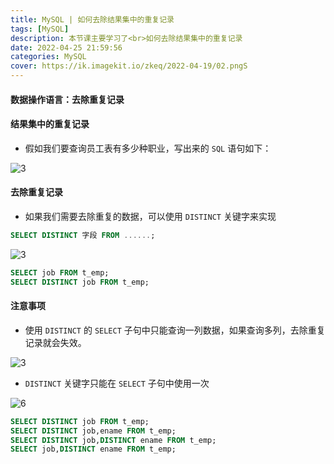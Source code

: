 ```yaml
---
title: MySQL | 如何去除结果集中的重复记录
tags: [MySQL]
description: 本节课主要学习了<br>如何去除结果集中的重复记录
date: 2022-04-25 21:59:56
categories: MySQL
cover: https://ik.imagekit.io/zkeq/2022-04-19/02.pngS
---
```


#### 数据操作语言：去除重复记录

#### 结果集中的重复记录

- 假如我们要查询员工表有多少种职业，写出来的 `SQL` 语句如下：

![3](https://ik.imagekit.io/zkeq/2022-04-25/03.png)

#### 去除重复记录

- 如果我们需要去除重复的数据，可以使用 `DISTINCT` 关键字来实现

```SQL
SELECT DISTINCT 字段 FROM ......;
```

![3](https://ik.imagekit.io/zkeq/2022-04-25/04.png)

```SQL
SELECT job FROM t_emp;
SELECT DISTINCT job FROM t_emp;
```

#### 注意事项

- 使用 `DISTINCT` 的 `SELECT` 子句中只能查询一列数据，如果查询多列，去除重复记录就会失效。

![3](https://ik.imagekit.io/zkeq/2022-04-25/05.png)

- `DISTINCT` 关键字只能在 `SELECT` 子句中使用一次

![6](https://ik.imagekit.io/zkeq/2022-04-25/06.png)

```SQL
SELECT DISTINCT job FROM t_emp;
SELECT DISTINCT job,ename FROM t_emp;
SELECT DISTINCT job,DISTINCT ename FROM t_emp;
SELECT job,DISTINCT ename FROM t_emp;
```

